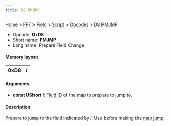 ```yaml
---
title: D8 PMJMP
---
```


[Home](../../../../Main%20Page.md.md) > [FF7](../../../../FF7.md) > [Field](../../../Field.md) > [Script](../../Script.md) > [Opcodes](../Opcodes.md) > D8 PMJMP

-   Opcode: **0xD8**
-   Short name: **PMJMP**
-   Long name: Prepare Field Change

#### Memory layout

| 0xD8 | *I* |
|------|-----|

#### Arguments

-   **const UShort** *I*: [Field ID][] of the map to prepare to jump to.

#### Description

Prepare to jump to the field indicated by *I*. Use before making the
[map jump][].

  [Field ID]: ../../Field%20List.md "wikilink"
  [map jump]: 60%20MAPJUMP.md "wikilink"
